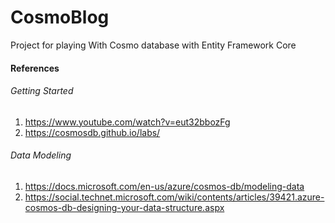 # CosmoBlog
Project for playing With Cosmo database with Entity Framework Core

#### References

###### Getting Started
1. https://www.youtube.com/watch?v=eut32bbozFg
2. https://cosmosdb.github.io/labs/

###### Data Modeling
1. https://docs.microsoft.com/en-us/azure/cosmos-db/modeling-data
2. https://social.technet.microsoft.com/wiki/contents/articles/39421.azure-cosmos-db-designing-your-data-structure.aspx